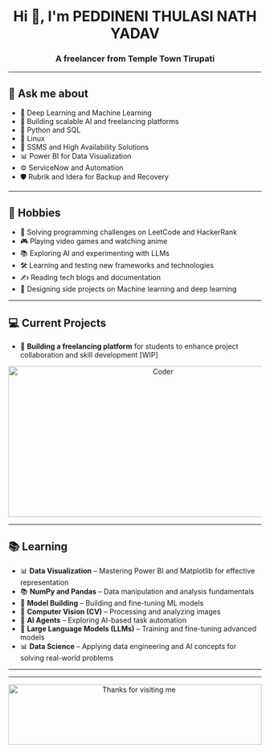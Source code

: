<h1 align="center">Hi 👋, I'm PEDDINENI THULASI NATH YADAV</h1>
<h3 align="center">A freelancer from Temple Town Tirupati</h3>

---

## 💬 Ask me about
- 🧠 Deep Learning and Machine Learning  
- 🚀 Building scalable AI and freelancing platforms  
- 🐍 Python and SQL  
- 🐧 Linux 
- 💾 SSMS and High Availability Solutions  
- 📊 Power BI for Data Visualization  
- ⚙️ ServiceNow and Automation  
- 🛡️ Rubrik and Idera for Backup and Recovery  

---

## 📅 Hobbies
- 🧩 Solving programming challenges on LeetCode and HackerRank  
- 🎮 Playing video games and watching anime  
- 📚 Exploring AI and experimenting with LLMs  
- 🛠️ Learning and testing new frameworks and technologies  
- ✍️ Reading tech blogs and documentation  
- 🎨 Designing side projects on Machine learning and deep learning  

---

## 💻 Current Projects
- 🎯 **Building a freelancing platform** for students to enhance project collaboration and skill development [WIP]  
<p align="center">
  <img src="https://github.com/raghavk16/raghavk16/blob/master/coderman.gif" alt="Coder" width="600" height="300" alt="Freelancing Project GIF"/>
</p>

---

## 📚 Learning 
- 📊 **Data Visualization** – Mastering Power BI and Matplotlib for effective representation  
- 📚 **NumPy and Pandas** – Data manipulation and analysis fundamentals  
- 🧠 **Model Building** – Building and fine-tuning ML models  
- 🤖 **Computer Vision (CV)** – Processing and analyzing images  
- 🤖 **AI Agents** – Exploring AI-based task automation  
- 🧠 **Large Language Models (LLMs)** – Training and fine-tuning advanced models  
- 📊 **Data Science** – Applying data engineering and AI concepts for solving real-world problems  

---

<!-- <div id = "some_issues">
  <p>It is a little list of problems you can face while implementing this kind of stuff</p>
  <ul id = "problem_list">
    <li>
      Github tends to cache anonymized URLs, so you should visit this link if you have problems with image caching.
      https://docs.github.com/es/github/authenticating-to-github/about-anonymized-image-urls
    </li>
    <li>
      When you wrap your HTML in SVG/foreignObject, maybe nothing shows up. You can solve this issue by visiting this link.
      https://stackoverflow.com/questions/13848039/svg-foreignobject-contents-do-not-display-unless-plain-text
    </li>
  </ul>
</div> -->

---

<p align="center">
  <img height="120" alt="Thanks for visiting me" width="100%" src="https://raw.githubusercontent.com/BrunnerLivio/brunnerlivio/master/images/marquee.svg" />
</p>
